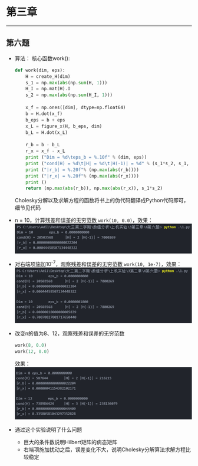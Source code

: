 # 第三章
---

## 第六题
- 算法：
    核心函数work():  
    ```python
    def work(dim, eps):
        H = create_H(dim)                                                           #创建希尔伯特矩阵H
        s_1 = np.max(abs(np.sum(H, 1)))                                              #无穷范数
        H_I = np.mat(H).I                                                           #H的逆矩阵
        s_2 = np.max(abs(np.sum(H_I, 1)))                                            #逆矩阵的无穷范数

        x_f = np.ones([dim], dtype=np.float64)                                      #创建x向量
        b = H.dot(x_f)                                                              #b = H*x
        b_eps = b + eps                                                             #b加上扰动
        x_L = figure_x(H, b_eps, dim)                                               #求解方程Hx=b ==>x^
        b_L = H.dot(x_L)                                                            #b^ = H*x^

        r_b = b - b_L                                                               #计算残差r = b - Hx^
        r_x = x_f - x_L                                                             #计算误差x^-x
        print ("Dim = %d\teps_b = %.10f" % (dim, eps))
        print ("cond(H) = %d\t|H| = %d\t|H(-1)| = %d" % (s_1*s_2, s_1, s_2))
        print ("|r_b| = %.20f"% (np.max(abs(r_b))))
        print ("|r_x| = %.20f"% (np.max(abs(r_x))))
        print ()
        return (np.max(abs(r_b)), np.max(abs(r_x)), s_1*s_2)
    ```
    Cholesky分解以及求解方程的函数将书上的伪代码翻译成Python代码即可，细节见代码  

- n = 10，计算残差和误差的无穷范数
    `work(10, 0.0)`，效果：  
    ![3_6_1](./6第六题/第一小问.png)  

- 对右端项施加10<sup>-7</sup>，观察残差和误差的无穷范数
    `work(10, 1e-7)`，效果：  
    ![3_6_2](./6第六题/第二小问.png)  

- 改变n的值为8、12，观察残差和误差的无穷范数
    ```python
    work(8, 0.0)
    work(12, 0.0)
    ```
    效果：  
    ![3_6_3](./6第六题/第三小问.png)  

- 通过这个实验说明了什么问题
    - 巨大的条件数说明Hilbert矩阵的病态矩阵
    - 右端项施加扰动之后，误差变化不大，说明Cholesky分解算法求解方程比较稳定
